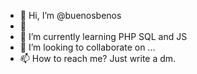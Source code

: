 - 👋 Hi, I’m @buenosbenos
- 👀 
- 🌱 I’m currently learning PHP SQL and JS
- 💞️ I’m looking to collaborate on ...
- 📫 How to reach me? Just write a dm. 

<!---
buenosbenos/buenosbenos is a ✨ special ✨ repository because its `README.md` (this file) appears on your GitHub profile.
You can click the Preview link to take a look at your changes.
--->
